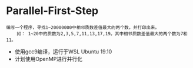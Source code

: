# Parallel-First-Step
~~~
编写一个程序，寻找1~20000000中相邻质数差值最大的两个数，并打印出来。
	如： 1~20中的质数为2,3,5,7,11,13,17,19。其中相邻质数差值最大的两个数为7和11。
~~~
+ 使用gcc9编译，运行于WSL Ubuntu 19.10
+ 计划使用OpenMP进行并行化

